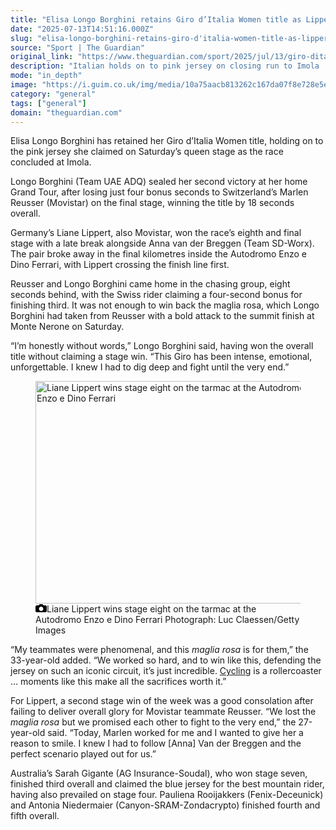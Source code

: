 ```yaml
---
title: "Elisa Longo Borghini retains Giro d’Italia Women title as Lippert wins final stage"
date: "2025-07-13T14:51:16.000Z"
slug: "elisa-longo-borghini-retains-giro-d'italia-women-title-as-lippert-wins-final-stage"
source: "Sport | The Guardian"
original_link: "https://www.theguardian.com/sport/2025/jul/13/giro-ditalia-cycling-elisa-longo-borghini-liane-lippert-stage-eight-report"
description: "Italian holds on to pink jersey on closing run to Imola  Liane Lippert pips Anna van der Breggen in late burst  Elisa Longo Borghini has retained her Giro d’Italia Women title, holding on to the pink jersey she claimed on Saturday’s queen stage as the race concluded at Imola. Longo Borghini (Team UAE ADQ) sealed her second victory at her home Grand Tour, after losing just four bonus seconds to Switzerland’s Marlen Reusser (Movistar) on the final stage, winning the title by 18 seconds overall.  Continue reading..."
mode: "in_depth"
image: "https://i.guim.co.uk/img/media/10a75aacb813262c167da07f8e728e5e639607f2/715_0_4750_3802/master/4750.jpg?width=1200&height=630&quality=85&auto=format&fit=crop&overlay-align=bottom%2Cleft&overlay-width=100p&overlay-base64=L2ltZy9zdGF0aWMvb3ZlcmxheXMvdGctZGVmYXVsdC5wbmc&enable=upscale&s=09ee98f9b4807147e849a7296ad073a8"
category: "general"
tags: ["general"]
domain: "theguardian.com"
---
```

<div id="readability-page-1" class="page"><div id="maincontent"><p>Elisa Longo Borghini has retained her Giro d’Italia Women title, holding on to the pink jersey she claimed on Saturday’s queen stage as the race concluded at Imola.</p><p>Longo Borghini (Team UAE ADQ) sealed her second victory at her home Grand Tour, after losing just four bonus seconds to Switzerland’s Marlen Reusser (Movistar) on the final stage, winning the title by 18 seconds overall.</p><figure id="4e9ddcdc-04c7-41a9-b2f2-b6cf7b3bd441" data-spacefinder-role="richLink" data-spacefinder-type="model.dotcomrendering.pageElements.RichLinkBlockElement"><gu-island name="RichLinkComponent" priority="feature" deferuntil="idle" props="{&quot;richLinkIndex&quot;:2,&quot;element&quot;:{&quot;_type&quot;:&quot;model.dotcomrendering.pageElements.RichLinkBlockElement&quot;,&quot;prefix&quot;:&quot;Related: &quot;,&quot;text&quot;:&quot;Tour de France 2025: stage nine from Chinon to Châteauroux – live&quot;,&quot;elementId&quot;:&quot;4e9ddcdc-04c7-41a9-b2f2-b6cf7b3bd441&quot;,&quot;role&quot;:&quot;richLink&quot;,&quot;url&quot;:&quot;https://www.theguardian.com/sport/live/2025/jul/13/tour-de-france-2025-stage-nine-from-chinon-to-chateauroux-live&quot;},&quot;ajaxUrl&quot;:&quot;https://api.nextgen.guardianapps.co.uk&quot;,&quot;format&quot;:{&quot;design&quot;:0,&quot;display&quot;:0,&quot;theme&quot;:2}}"></gu-island></figure><p>Germany’s Liane Lippert, also Movistar, won the race’s eighth and final stage with a late break alongside Anna van der Breggen (Team SD-Worx). The pair broke away in the final kilometres inside the Autodromo Enzo e Dino Ferrari, with Lippert crossing the finish line first.</p><p>Reusser and Longo Borghini came home in the chasing group, eight seconds behind, with the Swiss rider claiming a four-second bonus for finishing third. It was not enough to win back the maglia rosa, which Longo Borghini had taken from Reusser with a bold attack to the summit finish at Monte Nerone on Saturday.</p><p>“I’m honestly without words,” Longo Borghini said, having won the overall title without claiming a stage win. “This Giro has been intense, emotional, unforgettable. I knew I had to dig deep and fight until the very end.”</p><figure id="298664c7-b6ae-4a4b-b7d8-bc308969a5e1" data-spacefinder-role="inline" data-spacefinder-type="model.dotcomrendering.pageElements.ImageBlockElement"><div id="img-2"><picture><source srcset="https://i.guim.co.uk/img/media/77331eb97f6ef24debb016b314dfa1828db6c7b3/470_0_3655_2924/master/3655.jpg?width=620&amp;dpr=2&amp;s=none&amp;crop=none" media="(min-width: 660px) and (-webkit-min-device-pixel-ratio: 1.25), (min-width: 660px) and (min-resolution: 120dpi)"><source srcset="https://i.guim.co.uk/img/media/77331eb97f6ef24debb016b314dfa1828db6c7b3/470_0_3655_2924/master/3655.jpg?width=620&amp;dpr=1&amp;s=none&amp;crop=none" media="(min-width: 660px)"><source srcset="https://i.guim.co.uk/img/media/77331eb97f6ef24debb016b314dfa1828db6c7b3/470_0_3655_2924/master/3655.jpg?width=605&amp;dpr=2&amp;s=none&amp;crop=none" media="(min-width: 480px) and (-webkit-min-device-pixel-ratio: 1.25), (min-width: 480px) and (min-resolution: 120dpi)"><source srcset="https://i.guim.co.uk/img/media/77331eb97f6ef24debb016b314dfa1828db6c7b3/470_0_3655_2924/master/3655.jpg?width=605&amp;dpr=1&amp;s=none&amp;crop=none" media="(min-width: 480px)"><source srcset="https://i.guim.co.uk/img/media/77331eb97f6ef24debb016b314dfa1828db6c7b3/470_0_3655_2924/master/3655.jpg?width=445&amp;dpr=2&amp;s=none&amp;crop=none" media="(min-width: 320px) and (-webkit-min-device-pixel-ratio: 1.25), (min-width: 320px) and (min-resolution: 120dpi)"><source srcset="https://i.guim.co.uk/img/media/77331eb97f6ef24debb016b314dfa1828db6c7b3/470_0_3655_2924/master/3655.jpg?width=445&amp;dpr=1&amp;s=none&amp;crop=none" media="(min-width: 320px)"><img alt="Liane Lippert wins stage eight on the tarmac at the Autodromo Enzo e Dino Ferrari" src="https://i.guim.co.uk/img/media/77331eb97f6ef24debb016b314dfa1828db6c7b3/470_0_3655_2924/master/3655.jpg?width=445&amp;dpr=1&amp;s=none&amp;crop=none" width="445" height="356" loading="lazy"></picture></div><figcaption data-spacefinder-role="inline"><span><svg width="18" height="13" viewBox="0 0 18 13"><path d="M18 3.5v8l-1.5 1.5h-15l-1.5-1.5v-8l1.5-1.5h3.5l2-2h4l2 2h3.5l1.5 1.5zm-9 7.5c1.9 0 3.5-1.6 3.5-3.5s-1.6-3.5-3.5-3.5-3.5 1.6-3.5 3.5 1.6 3.5 3.5 3.5z"></path></svg></span><span>Liane Lippert wins stage eight on the tarmac at the Autodromo Enzo e Dino Ferrari</span> Photograph: Luc Claessen/Getty Images</figcaption></figure><p>“My teammates were phenomenal, and this <em>maglia rosa</em> is for them,” the 33-year-old added. “We worked so hard, and to win like this, defending the jersey on such an iconic circuit, it’s just incredible. <a href="https://www.theguardian.com/sport/cycling" data-link-name="in body link" data-component="auto-linked-tag">Cycling</a> is a rollercoaster … moments like this make all the sacrifices worth it.”</p><p>For Lippert, a second stage win of the week was a good consolation after failing to deliver overall glory for Movistar teammate Reusser. “We lost the <em>maglia rosa</em> but we promised each other to fight to the very end,” the 27-year-old said. “Today, Marlen worked for me and I wanted to give her a reason to smile. I knew I had to follow [Anna] Van der Breggen and the perfect scenario played out for us.”</p><p>Australia’s Sarah Gigante (AG Insurance-Soudal), who won stage seven, finished third overall and claimed the blue jersey for the best mountain rider, having also prevailed on stage four. Pauliena Rooijakkers (Fenix-Deceunick) and Antonia Niedermaier (Canyon-SRAM-Zondacrypto) finished fourth and fifth overall.</p></div></div>